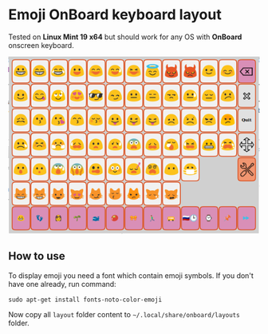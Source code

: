 # Emoji OnBoard keyboard layout

Tested on **Linux Mint 19 x64** but should work for any OS with **OnBoard** onscreen keyboard.

![screenshot](https://raw.githubusercontent.com/nlburgin/onboard-emoji/350ab5c349dd1bce6325cb86156cfaafa8230378/screenshot.png)

## How to use

To display emoji you need a font which contain emoji symbols. If you don't have one already, run command:

    sudo apt-get install fonts-noto-color-emoji
   
Now copy all `layout` folder content to `~/.local/share/onboard/layouts` folder.
